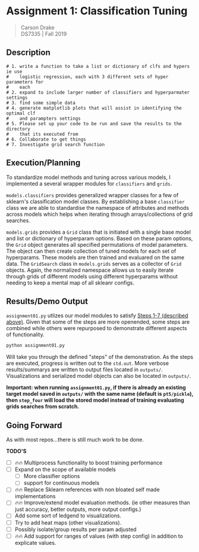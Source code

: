 
# Assignment 1: Classification Tuning

>Carson Drake  
DS7335 | Fall 2019

## Description

```
# 1. write a function to take a list or dictionary of clfs and hypers ie use
#    logistic regression, each with 3 different sets of hyper parameters for
#    each
# 2. expand to include larger number of classifiers and hyperparmater settings
# 3. find some simple data
# 4. generate matplotlib plots that will assist in identifying the optimal clf
#    and parampters settings
# 5. Please set up your code to be run and save the results to the directory
#    that its executed from
# 6. Collaborate to get things
# 7. Investigate grid search function
```

## Execution/Planning

To standardize model methods and tuning across various models, I implemented a
several wrapper modules for `classifiers` and `grids`.  

`models.classifiers` provides generalized wrapper classes for a few of sklearn's
classification model classes. By establishing a base `classifier` class we are
able to standardise the namespace of attributes and methods across models which
helps when iterating through arrays/collections of grid searches.  

`models.grids` provides a `Grid` class that is initiated with a single base
model and list or dictionary of hyperparam options. Based on these param
options, the `Grid` object generates all specified permutations of model
parameters. The object can then create collection of tuned models for each set
of hyperparams. These models are then trained and evaluared on the same data.
The `GridSearch` class in `models.grids` serves as a collector of `Grid`
objects. Again, the normalized namespace allows us to easily iterate through
grids of different models using different hyperparams without needing to keep
a mental map of all skleanr configs.

## Results/Demo Output

`assignment01.py` utlizes our model modules to satisfy [Steps 1-7 (described above)](#Description). Given that some of the steps are more openended, some steps are combined while others were
repurposed to demonstrate different aspects of functionality.

```bash
python assignment01.py
```
Will take you through the defined "steps" of the demonstration. As the steps are executed,
progress is written out to the `std.out`. More verbose results/summarys are written to output
files located in `outputs/`. Visualizations and serialized model objects can also be located
in `outputs/`.  

**Important: when running `assignment01.py`, if there is already an existing target model
saved in `outputs/` with the same name (default is `pt5/pickle`), then `step_four` will
load the stored model instead of training evaluating grids searches from scratch.**

## Going Forward

As with most repos...there is still much work to be done.

**TODO'S**

- [ ] 🔥🔥 Multiprocess functionality to boost training performance
- [ ] Expand on the scope of available models
  - [ ] More classifier options
  - [ ] support for continuous models
- [ ] 🔥🔥 Replace Sklearn references with non bloated self made implementations
- [ ] 🔥🔥 Improve/extend model evaluation methods. (ie other measures than just
    accuracy, better outputs, more output configs.)
- [ ] Add some sort of ledgend to visualizations.
- [ ] Try to add heat maps (other visualizations).
- [ ] Possibly isolate/group results per param adjusted
- [ ] 🔥🔥 Add support for ranges of values (with step config) in addition to
explicate values.
